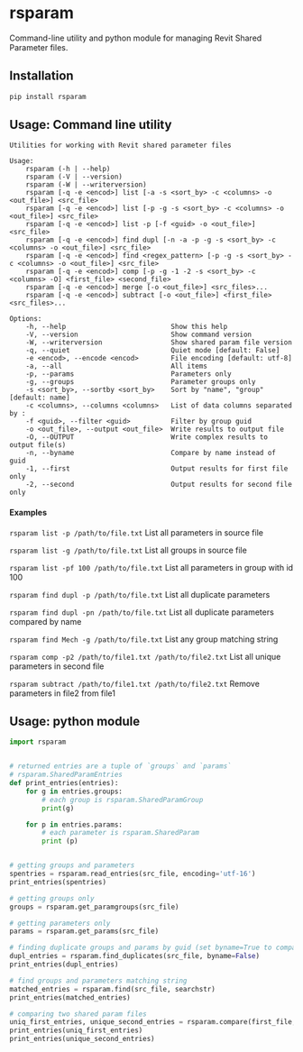 # rsparam
Command-line utility and python module for managing Revit Shared Parameter files.


## Installation

``` bash
pip install rsparam
```

## Usage: Command line utility

``` text
Utilities for working with Revit shared parameter files

Usage:
    rsparam (-h | --help)
    rsparam (-V | --version)
    rsparam (-W | --writerversion)
    rsparam [-q -e <encod>] list [-a -s <sort_by> -c <columns> -o <out_file>] <src_file>
    rsparam [-q -e <encod>] list [-p -g -s <sort_by> -c <columns> -o <out_file>] <src_file>
    rsparam [-q -e <encod>] list -p [-f <guid> -o <out_file>] <src_file>
    rsparam [-q -e <encod>] find dupl [-n -a -p -g -s <sort_by> -c <columns> -o <out_file>] <src_file>
    rsparam [-q -e <encod>] find <regex_pattern> [-p -g -s <sort_by> -c <columns> -o <out_file>] <src_file>
    rsparam [-q -e <encod>] comp [-p -g -1 -2 -s <sort_by> -c <columns> -O] <first_file> <second_file>
    rsparam [-q -e <encod>] merge [-o <out_file>] <src_files>...
    rsparam [-q -e <encod>] subtract [-o <out_file>] <first_file> <src_files>...

Options:
    -h, --help                          Show this help
    -V, --version                       Show command version
    -W, --writerversion                 Show shared param file version
    -q, --quiet                         Quiet mode [default: False]
    -e <encod>, --encode <encod>        File encoding [default: utf-8]
    -a, --all                           All items
    -p, --params                        Parameters only
    -g, --groups                        Parameter groups only
    -s <sort_by>, --sortby <sort_by>    Sort by "name", "group" [default: name]
    -c <columns>, --columns <columns>   List of data columns separated by :
    -f <guid>, --filter <guid>          Filter by group guid
    -o <out_file>, --output <out_file>  Write results to output file
    -O, --OUTPUT                        Write complex results to output file(s)
    -n, --byname                        Compare by name instead of guid
    -1, --first                         Output results for first file only
    -2, --second                        Output results for second file only
```
#### Examples
`rsparam list -p /path/to/file.txt` List all parameters in source file

`rsparam list -g /path/to/file.txt` List all groups in source file

`rsparam list -pf 100 /path/to/file.txt` List all parameters in group with id 100

`rsparam find dupl -p /path/to/file.txt` List all duplicate parameters

`rsparam find dupl -pn /path/to/file.txt` List all duplicate parameters compared by name

`rsparam find Mech -g /path/to/file.txt` List any group matching string

`rsparam comp -p2 /path/to/file1.txt /path/to/file2.txt` List all unique parameters in second file

`rsparam subtract /path/to/file1.txt /path/to/file2.txt` Remove parameters in file2 from file1

## Usage: python module

``` python
import rsparam


# returned entries are a tuple of `groups` and `params`
# rsparam.SharedParamEntries
def print_entries(entries):
    for g in entries.groups:
        # each group is rsparam.SharedParamGroup
        print(g)

    for p in entries.params:
        # each parameter is rsparam.SharedParam
        print (p)


# getting groups and parameters
spentries = rsparam.read_entries(src_file, encoding='utf-16')
print_entries(spentries)

# getting groups only
groups = rsparam.get_paramgroups(src_file)

# getting parameters only
params = rsparam.get_params(src_file)

# finding duplicate groups and params by guid (set byname=True to compare by name)
dupl_entries = rsparam.find_duplicates(src_file, byname=False)
print_entries(dupl_entries)

# find groups and parameters matching string
matched_entries = rsparam.find(src_file, searchstr)
print_entries(matched_entries)

# comparing two shared param files
uniq_first_entries, unique_second_entries = rsparam.compare(first_file, second_file)
print_entries(uniq_first_entries)
print_entries(unique_second_entries)
```
